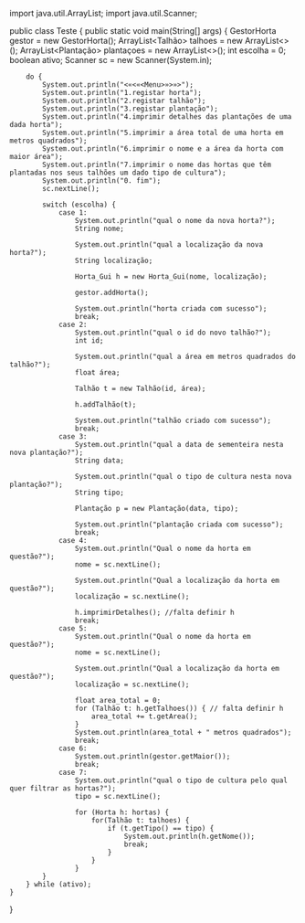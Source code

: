 import java.util.ArrayList;
import java.util.Scanner;

public class Teste {
	public static void main(String[] args) {
		GestorHorta gestor = new GestorHorta();
		ArrayList<Talhão> talhoes = new ArrayList<>();
		ArrayList<Plantação> plantaçoes = new ArrayList<>();
		int escolha = 0;
		boolean ativo;
		Scanner sc = new Scanner(System.in);
		
		do {
			System.out.println("<«<«<Menu>»>»>");
			System.out.println("1.registar horta");
			System.out.println("2.registar talhão");
			System.out.println("3.registar plantação");
			System.out.println("4.imprimir detalhes das plantações de uma dada horta");
			System.out.println("5.imprimir a área total de uma horta em metros quadrados");
			System.out.println("6.imprimir o nome e a área da horta com maior área");
			System.out.println("7.imprimir o nome das hortas que têm plantadas nos seus talhões um dado tipo de cultura");
			System.out.println("0. fim");
			sc.nextLine();
			
			switch (escolha) {
				case 1:
					System.out.println("qual o nome da nova horta?");
					String nome;
					
					System.out.println("qual a localização da nova horta?");
					String localização;
					
					Horta_Gui h = new Horta_Gui(nome, localização);
					
					gestor.addHorta();
					
					System.out.println("horta criada com sucesso");
					break;
				case 2:
					System.out.println("qual o id do novo talhão?");
					int id;
					
					System.out.println("qual a área em metros quadrados do talhão?");
					float área;
					
					Talhão t = new Talhão(id, área);
					
					h.addTalhão(t);
					
					System.out.println("talhão criado com sucesso");
					break;
				case 3:
					System.out.println("qual a data de sementeira nesta nova plantação?");
					String data;
					
					System.out.println("qual o tipo de cultura nesta nova plantação?");
					String tipo;
					
					Plantação p = new Plantação(data, tipo);
					
					System.out.println("plantação criada com sucesso");
					break;
				case 4:
					System.out.println("Qual o nome da horta em questão?");
					nome = sc.nextLine();
					
					System.out.println("Qual a localização da horta em questão?");
					localização = sc.nextLine();
					
					h.imprimirDetalhes(); //falta definir h
					break;
				case 5:
					System.out.println("Qual o nome da horta em questão?");
					nome = sc.nextLine();
					
					System.out.println("Qual a localização da horta em questão?");
					localização = sc.nextLine();
					
					float area_total = 0;
					for (Talhão t: h.getTalhoes()) { // falta definir h
						area_total += t.getArea();
					}
					System.out.println(area_total + " metros quadrados");
					break;
				case 6:
					System.out.println(gestor.getMaior());
					break;
				case 7:
					System.out.println("qual o tipo de cultura pelo qual quer filtrar as hortas?");
					tipo = sc.nextLine();
					
					for (Horta h: hortas) {
						for(Talhão t: talhoes) {
							if (t.getTipo() == tipo) {
								System.out.println(h.getNome());
								break;
							}
						}
					}
			}
		} while (ativo);
	}
}
